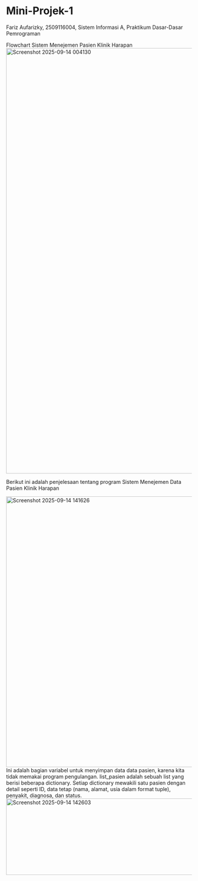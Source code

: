 # Mini-Projek-1
Fariz Aufarizky, 2509116004, Sistem Informasi A, Praktikum Dasar-Dasar Pemrograman

Flowchart Sistem Menejemen Pasien Klinik Harapan
<img width="963" height="1152" alt="Screenshot 2025-09-14 004130" src="https://github.com/user-attachments/assets/74b1bb74-7da8-4dc4-ae00-2a5391f841f8" />


Berikut ini adalah penjelesaan tentang program Sistem Menejemen Data Pasien Klinik Harapan

<img width="1415" height="733" alt="Screenshot 2025-09-14 141626" src="https://github.com/user-attachments/assets/2fdf90f9-0d8c-4be7-b607-1a43485ea75d" />
Ini adalah bagian variabel untuk menyimpan data data pasien, karena kita tidak memakai program pengulangan. list_pasien adalah sebuah list yang berisi beberapa dictionary. Setiap dictionary mewakili satu pasien dengan detail seperti ID, data tetap (nama, alamat, usia dalam format tuple), penyakit, diagnosa, dan status.

<img width="2486" height="207" alt="Screenshot 2025-09-14 142603" src="https://github.com/user-attachments/assets/0300efe8-b6e2-4264-bc99-2bf3db42fccd" />

